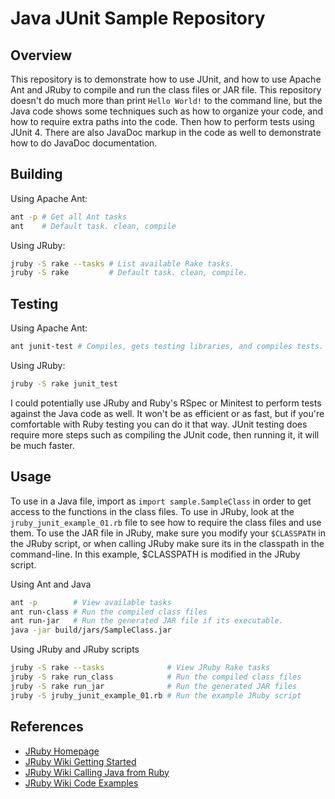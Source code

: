 # Java JUnit Sample Repository

## Overview

This repository is to demonstrate how to use JUnit, and how to use Apache Ant and JRuby to compile and run the class files or JAR file. This repository doesn't do much more than print `Hello World!` to the command line, but the Java code shows some techniques such as how to organize your code, and how to require extra paths into the code. Then how to perform tests using JUnit 4. There are also JavaDoc markup in the code as well to demonstrate how to do JavaDoc documentation.

## Building

Using Apache Ant:
```bash
ant -p # Get all Ant tasks
ant    # Default task. clean, compile
```

Using JRuby:
```bash
jruby -S rake --tasks # List available Rake tasks.
jruby -S rake         # Default task. clean, compile.
```

## Testing

Using Apache Ant:
```bash
ant junit-test # Compiles, gets testing libraries, and compiles tests.
```

Using JRuby:
```bash
jruby -S rake junit_test
```

I could potentially use JRuby and Ruby's RSpec or Minitest to perform tests against the Java code as well. It won't be as efficient or as fast, but if you're comfortable with Ruby testing you can do it that way. JUnit testing does require more steps such as compiling the JUnit code, then running it, it will be much faster.

## Usage

To use in a Java file, import as `import sample.SampleClass` in order to get access to the functions in the class files. To use in JRuby, look at the `jruby_junit_example_01.rb` file to see how to require the class files and use them. To use the JAR file in JRuby, make sure you modify your `$CLASSPATH` in the JRuby script, or when calling JRuby make sure its in the classpath in the command-line. In this example, $CLASSPATH is modified in the JRuby script.

Using Ant and Java
```bash
ant -p        # View available tasks
ant run-class # Run the compiled class files
ant run-jar   # Run the generated JAR file if its executable.
java -jar build/jars/SampleClass.jar 
```

Using JRuby and JRuby scripts
```bash
jruby -S rake --tasks              # View JRuby Rake tasks
jruby -S rake run_class            # Run the compiled class files
jruby -S rake run_jar              # Run the generated JAR files
jruby -S jruby_junit_example_01.rb # Run the example JRuby script
```


## References

* [JRuby Homepage](http://jruby.org/)
* [JRuby Wiki Getting Started](https://github.com/jruby/jruby/wiki/GettingStarted)
* [JRuby Wiki Calling Java from Ruby](https://github.com/jruby/jruby/wiki/CallingJavaFromJRuby)
* [JRuby Wiki Code Examples](https://github.com/jruby/jruby/wiki/JRubyAndJavaCodeExamples)
